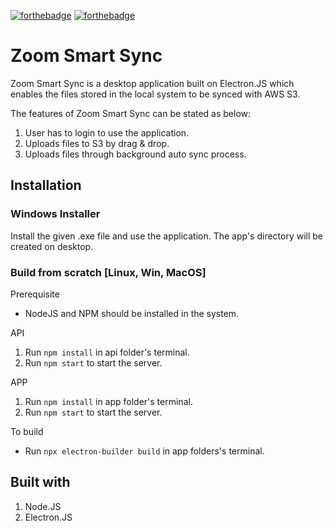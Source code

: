 [![forthebadge](https://forthebadge.com/images/badges/built-with-love.svg)](https://forthebadge.com)
[![forthebadge](https://forthebadge.com/images/badges/made-with-javascript.svg)](https://forthebadge.com)


# Zoom Smart Sync
Zoom Smart Sync is a desktop application built on Electron.JS which enables the files stored in the local system to be synced with AWS S3.

The features of Zoom Smart Sync can be stated as below:<br>
1. User has to login to use the application.<br>
2. Uploads files to S3 by drag & drop.<br>
3. Uploads files through background auto sync process.


## Installation

### Windows Installer
Install the given .exe file and use the application. The app's directory will be created on desktop.

### Build from scratch [Linux, Win, MacOS]

Prerequisite<br>
* NodeJS and NPM should be installed in the system.

API
1. Run ```npm install``` in api folder's terminal.
2. Run ```npm start``` to start the server.

APP
1. Run ```npm install``` in app folder's terminal.
2. Run ```npm start``` to start the server.

To build<br>
* Run ```npx electron-builder build``` in app folders's terminal.

## Built with

1. Node.JS
2. Electron.JS
